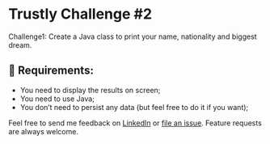 # Trustly Challenge #2
Challenge1:
Create a Java class to print your name, nationality and biggest dream.

## 🧾 Requirements:
 - You need to display the results on screen;
 - You need to use Java;
 - You don’t need to persist any data (but feel free to do it if you want);

Feel free to send me feedback on [LinkedIn](https://www.linkedin.com/in/lcsdiniz/) or [file an
issue](https://github.com/lcsdiniz/tractian-challenge/issues/new). Feature requests are always welcome.
